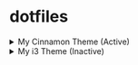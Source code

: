 # dotfiles

<details>
<summary>
My Cinnamon Theme (Active)
</summary>

## My Cinnamon Theme (Active)

These dotfiles use the EndeavourOS Cinnamon edition and are untested on everything else. 

### Workspaces

Set the number of workspaces to 10 by default.

```shell
gsettings set org.cinnamon.desktop.wm.preferences num-workspaces 10
```

### Cinnamon Backup

To restore the cinnamon backup use dconf.

```shell
dconf load /org/cinnamon/ < cinnamon_backup
```

</details>

<details>
<summary>My i3 Theme (Inactive)</summary>

## My i3 Theme (Inactive)

### Scroll Direction

```console
cp /usr/share/X11/xorg.conf.d/30-touchpad.conf /etc/X11/xorg.conf.d
```

Get the Device name from `xinput list`.

Edit `/etc/X11/xorg.conf.d/30-touchpad.conf`.
```conf
Section "InputClass"
    ...
    Identifier "{device_name}"
    Option "NaturalScrolling" "on"
    MatchIsTouchpad "on"
EndSection
```

### Polybar

#### Base Requirements
```console
sudo pacman -S polybar
sudo pacman -S ttf-font-awesome
sudo pacman -S ttf-jetbrains-mono
```

#### Spotify Integration
```console
yay -S polybar-spotify-module
systemctl --user enable spotify-listener
systemctl --user start spotify-listener
```

#### Config Files
```console
chmod +x ~/.config/polybar/launch.sh
```

### Kitty

```console
sudo pacman -S kitty
```

### I3

#### Requirements

```console
yay -S autotiling
sudo pacman -S xss-lock
yay -S i3lock-color
```
#### Brightness

```console
sudo usermod -aG video {user}
newgrp video
```

Edit `/etc/udev/rules.d/backlight.rules`.
```rules
KERNEL=="amdgpu_bl0", SUBSYSTEM=="backlight", RUN+="/bin/chgrp video /sys/class/backlight/amdgpu_bl0/brightness"
KERNEL=="amdgpu_bl0", SUBSYSTEM=="backlight", RUN+="/bin/chmod g+w /sys/class/backlight/amdgpu_bl0/brightness"
```

```console
sudo udevadm control --reload
sudo udevadm trigger
```
#### Screenshots

```console
mkdir ~/Pictures/Screenshots
```

### firefox theme

`about:debugging#/runtime/this-firefox`
- Load temporary Addon

### Get lock working

`/etc/systemd/logind.conf`

`HandleLidSwitch=lock`

### Bluetooth

`sudo systemctl enable bluetooth.service`
</details>
